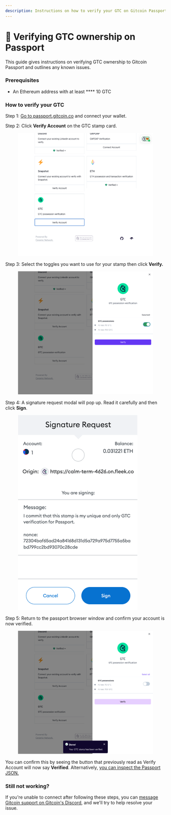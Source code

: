 ```yaml
---
description: Instructions on how to verify your GTC on Gitcoin Passport.
---
```


# 🔌 Verifying GTC ownership on Passport

This guide gives instructions on verifying GTC ownership to Gitcoin Passport and outlines any known issues.

### Prerequisites

* An Ethereum address with at least **** 10 GTC

### How to verify your GTC

Step 1: [Go to passport.gitcoin.co](https://passport.gitcoin.co/) and connect your wallet.

Step 2: Click **Verify Account** on the GTC stamp card.

<figure><img src="../../.gitbook/assets/gtc-one.png" alt=""><figcaption></figcaption></figure>

Step 3: Select the toggles you want to use for your stamp then click **Verify.**

<figure><img src="../../.gitbook/assets/gtc-two.png" alt=""><figcaption></figcaption></figure>

Step 4: A signature request modal will pop up. Read it carefully and then click **Sign**.

<figure><img src="../../.gitbook/assets/gtc-three.png" alt=""><figcaption></figcaption></figure>

Step 5: Return to the passport browser window and confirm your account is now verified.

<figure><img src="../../.gitbook/assets/gtc-four.png" alt=""><figcaption></figcaption></figure>

You can confirm this by seeing the button that previously read as Verify Account will now say **Verified**. Alternatively, [you can inspect the Passport JSON.](../commonly-asked-passport-questions/how-to-access-your-passport-json.md)

### Still not working?

If you're unable to connect after following these steps, you can [message Gitcoin support on Gitcoin's Discord](https://discord.gg/b5PEjyVFXT), and we'll try to help resolve your issue.
